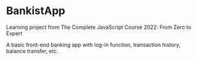 # BankistApp
Learning project from The Complete JavaScript Course 2022: From Zero to Expert

A basic front-end banking app with log-in function, transaction history, balance transfer, etc.
